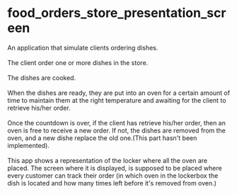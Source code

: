 # food_orders_store_presentation_screen

An application that simulate clients ordering dishes.<br /><br />
The client order one or more dishes in the store.<br /><br />
The dishes are cooked.<br /><br />
When the dishes are ready, they are put into an oven for a certain amount of time
to maintain them at the right temperature and awaiting for the client to retrieve his/her order.<br /><br />
Once the countdown is over, if the client has retrieve his/her order, then an oven is free to receive a new order. If not, the dishes are removed from the oven, and a new dishe replace the old one.(This part hasn't been implemented).<br /><br />
This app shows a representation of the locker where all the oven are placed. The screen where it is displayed, is supposed to be placed where every customer can track their order (in which oven in the lockerbox the dish is located and how many times left before it's removed from oven.)
